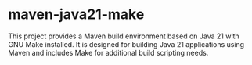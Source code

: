# maven-java21-make

This project provides a Maven build environment based on Java 21 with GNU Make installed. It is designed for building Java 21 applications using Maven and includes Make for additional build scripting needs.
